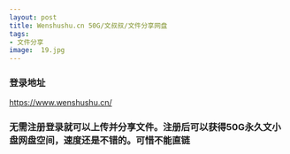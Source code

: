 ```yaml
---
layout: post
title: Wenshushu.cn 50G/文叔叔/文件分享网盘
tags:
- 文件分享
image:  19.jpg
---
```



### 登录地址<br>
https://www.wenshushu.cn/

### 无需注册登录就可以上传并分享文件。注册后可以获得50G永久文小盘网盘空间，速度还是不错的。可惜不能直链<br>